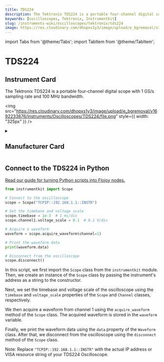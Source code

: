 ```yaml
---
title: TDS224
description: The Tektronix TDS224 is a portable four-channel digital scope with 1 GS/s sampling rate and 100 MHz bandwidth.
keywords: [oscilloscopes, Tektronix, Instrumentkit]
slug: /instruments-wiki/oscilloscopes/tektronix/tds224
image: https://res.cloudinary.com/dhopxs1y3/image/upload/e_bgremoval/v1692233876/Instruments/Oscilloscopes/TDS224/file.png
---
```


import Tabs from '@theme/Tabs';
import TabItem from '@theme/TabItem';

# TDS224

## Instrument Card

<div className="flex">

<div>

The Tektronix TDS224 is a portable four-channel digital scope with 1 GS/s sampling rate and 100 MHz bandwidth.

</div>

<img src="https://res.cloudinary.com/dhopxs1y3/image/upload/e_bgremoval/v1692233876/Instruments/Oscilloscopes/TDS224/file.png" style={{ width: "325px" }} />

</div>

<details>
<summary><h2>Manufacturer Card</h2></summary>

<img src="https://res.cloudinary.com/dhopxs1y3/image/upload/e_bgremoval/v1692125954/Instruments/Vendor%20Logos/Tektronix.png" style={{ width: "100%", objectFit: "cover" }} />

Tektronix, Inc., historically widely known as Tek, is an American company best known for manufacturing test and measurement devices such as [oscilloscopes](https://en.wikipedia.org/wiki/Oscilloscope), [logic analyzers](https://en.wikipedia.org/wiki/Logic_analyzer), and video and mobile test protocol equipment. <a href="https://www.tek.com/en">Website</a>.

<ul>
  <li>Headquarters: USA</li>
  <li>Yearly Revenue (millions, USD): 5800.0</li>
</ul>
</details>

## Connect to the TDS224 in Python

[Read our guide for turning Python scripts into Flojoy nodes.](https://docs.flojoy.ai/custom-nodes/creating-custom-node/)


<Tabs>
<TabItem value="Instrumentkit" label="Instrumentkit">


```python
from instrumentkit import Scope

# Connect to the oscilloscope
scope = Scope("TCPIP::192.168.1.1::INSTR")

# Set the timebase and voltage scale
scope.timebase = 1e-3  # 1 ms/div
scope.channel1.voltage_scale = 0.1  # 0.1 V/div

# Acquire a waveform
waveform = scope.acquire_waveform(channel=1)

# Print the waveform data
print(waveform.data)

# Disconnect from the oscilloscope
scope.disconnect()
```

In this script, we first import the `Scope` class from the `instrumentkit` module. Then, we create an instance of the `Scope` class by passing the instrument's address as a string to the constructor.

Next, we set the timebase and voltage scale of the oscilloscope using the `timebase` and `voltage_scale` properties of the `Scope` and `Channel` classes, respectively.

We then acquire a waveform from channel 1 using the `acquire_waveform` method of the `Scope` class. The acquired waveform is stored in the `waveform` variable.

Finally, we print the waveform data using the `data` property of the `Waveform` class. After that, we disconnect from the oscilloscope using the `disconnect` method of the `Scope` class.

Note: Replace `"TCPIP::192.168.1.1::INSTR"` with the actual IP address or VISA resource string of your TDS224 Oscilloscope.

</TabItem>
</Tabs>
